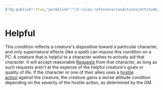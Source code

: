 ```yaml
---
{"dg-publish":true,"permalink":"/2-rules-reference/conditions/attitude/helpful/"}
---
```


# Helpful

This condition reflects a creature's disposition toward a particular character, and only supernatural effects (like a spell) can impose this condition on a PC. A creature that is helpful to a character wishes to actively aid that character. It will accept reasonable [Requests](https://2e.aonprd.com/Actions.aspx?ID=51) from that character, as long as such requests aren't at the expense of the helpful creature's goals or quality of life. If the character or one of their allies uses a [hostile action](https://2e.aonprd.com/Rules.aspx?ID=300) against the creature, the creature gains a worse attitude condition depending on the severity of the hostile action, as determined by the GM.
